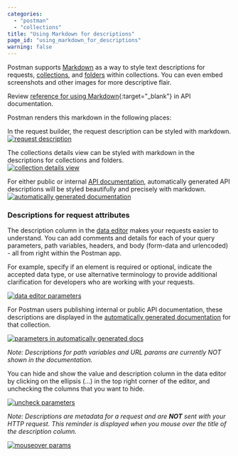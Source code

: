 ```yaml
---
categories:
  - "postman"
  - "collections"
title: "Using Markdown for descriptions"
page_id: "using_markdown_for_descriptions"
warning: false
---
```


Postman supports [Markdown](/docs/postman/api_documentation/how_to_document_using_markdown) as a way to style text descriptions for requests, [collections](/docs/postman/collections/creating_collections), and [folders](/docs/postman/collections/managing_collections) within collections. You can even embed screenshots and other images for more descriptive flair.

Review [reference for using Markdown](https://documenter.getpostman.com/view/33232/markdown-in-api-documentation/JsGc){:target="_blank"} in API documentation. 

Postman renders this markdown in the following places:

In the request builder, the request description can be styled with markdown.  
[![request description](https://s3.amazonaws.com/postman-static-getpostman-com/postman-docs/spaceRequestDescription.png)](https://s3.amazonaws.com/postman-static-getpostman-com/postman-docs/spaceRequestDescription.png)

The collections details view can be styled with markdown in the descriptions for collections and folders.  
[![collection details view](https://s3.amazonaws.com/postman-static-getpostman-com/postman-docs/spaceCollectionDetailsView.png)](https://s3.amazonaws.com/postman-static-getpostman-com/postman-docs/spaceCollectionDetailsView.png)

For either public or internal [API documentation](/docs/postman/api_documentation/intro_to_api_documentation), automatically generated API descriptions will be styled beautifully and precisely with markdown.  
[![automatically generated documentation](https://s3.amazonaws.com/postman-static-getpostman-com/postman-docs/58564156.png)](https://s3.amazonaws.com/postman-static-getpostman-com/postman-docs/58564156.png)

### Descriptions for request attributes

The description column in the [data editor](/docs/postman/launching_postman/navigating_postman) makes your requests easier to understand. You can add comments and details for each of your query parameters, path variables, headers, and body (form-data and urlencoded) - all from right within the Postman app.

For example, specify if an element is required or optional, indicate the accepted data type, or use alternative terminology to provide additional clarification for developers who are working with your requests.

[![data editor parameters](https://s3.amazonaws.com/postman-static-getpostman-com/postman-docs/data-editor-params.png)](https://s3.amazonaws.com/postman-static-getpostman-com/postman-docs/data-editor-params.png)

For Postman users publishing internal or public API documentation, these descriptions are displayed in the [automatically generated documentation](/docs/postman/api_documentation/intro_to_api_documentation) for that collection.

[![parameters in automatically generated docs](https://s3.amazonaws.com/postman-static-getpostman-com/postman-docs/auto-generated-docs-params.gif)](https://s3.amazonaws.com/postman-static-getpostman-com/postman-docs/auto-generated-docs-params.gif)

*Note: Descriptions for path variables and URL params are currently NOT shown in the documentation.*

You can hide and show the value and description column in the data editor by clicking on the ellipsis (...) in the top right corner of the editor, and unchecking the columns that you want to hide.

[![uncheck parameters](https://s3.amazonaws.com/postman-static-getpostman-com/postman-docs/uncheck-parameters.gif)](https://s3.amazonaws.com/postman-static-getpostman-com/postman-docs/uncheck-parameters.gif)

*Note: Descriptions are metadata for a request and are **NOT** sent with your HTTP request. This reminder is displayed when you mouse over the title of the description column.*

[![mouseover params](https://s3.amazonaws.com/postman-static-getpostman-com/postman-docs/mouseover-params.png)](https://s3.amazonaws.com/postman-static-getpostman-com/postman-docs/mouseover-params.png)
